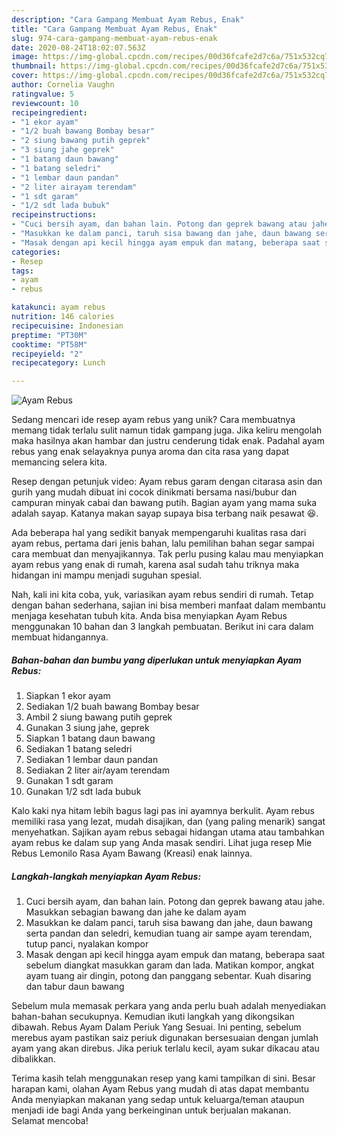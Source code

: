 ```yaml
---
description: "Cara Gampang Membuat Ayam Rebus, Enak"
title: "Cara Gampang Membuat Ayam Rebus, Enak"
slug: 974-cara-gampang-membuat-ayam-rebus-enak
date: 2020-08-24T18:02:07.563Z
image: https://img-global.cpcdn.com/recipes/00d36fcafe2d7c6a/751x532cq70/ayam-rebus-foto-resep-utama.jpg
thumbnail: https://img-global.cpcdn.com/recipes/00d36fcafe2d7c6a/751x532cq70/ayam-rebus-foto-resep-utama.jpg
cover: https://img-global.cpcdn.com/recipes/00d36fcafe2d7c6a/751x532cq70/ayam-rebus-foto-resep-utama.jpg
author: Cornelia Vaughn
ratingvalue: 5
reviewcount: 10
recipeingredient:
- "1 ekor ayam"
- "1/2 buah bawang Bombay besar"
- "2 siung bawang putih geprek"
- "3 siung jahe geprek"
- "1 batang daun bawang"
- "1 batang seledri"
- "1 lembar daun pandan"
- "2 liter airayam terendam"
- "1 sdt garam"
- "1/2 sdt lada bubuk"
recipeinstructions:
- "Cuci bersih ayam, dan bahan lain. Potong dan geprek bawang atau jahe. Masukkan sebagian bawang dan jahe ke dalam ayam"
- "Masukkan ke dalam panci, taruh sisa bawang dan jahe, daun bawang serta pandan dan seledri, kemudian tuang air sampe ayam terendam, tutup panci, nyalakan kompor"
- "Masak dengan api kecil hingga ayam empuk dan matang, beberapa saat sebelum diangkat masukkan garam dan lada. Matikan kompor, angkat ayam tuang air dingin, potong dan panggang sebentar. Kuah disaring dan tabur daun bawang"
categories:
- Resep
tags:
- ayam
- rebus

katakunci: ayam rebus 
nutrition: 146 calories
recipecuisine: Indonesian
preptime: "PT30M"
cooktime: "PT58M"
recipeyield: "2"
recipecategory: Lunch

---
```



![Ayam Rebus](https://img-global.cpcdn.com/recipes/00d36fcafe2d7c6a/751x532cq70/ayam-rebus-foto-resep-utama.jpg)

Sedang mencari ide resep ayam rebus yang unik? Cara membuatnya memang tidak terlalu sulit namun tidak gampang juga. Jika keliru mengolah maka hasilnya akan hambar dan justru cenderung tidak enak. Padahal ayam rebus yang enak selayaknya punya aroma dan cita rasa yang dapat memancing selera kita.

Resep dengan petunjuk video: Ayam rebus garam dengan citarasa asin dan gurih yang mudah dibuat ini cocok dinikmati bersama nasi/bubur dan campuran minyak cabai dan bawang putih. Bagian ayam yang mama suka adalah sayap. Katanya makan sayap supaya bisa terbang naik pesawat 😆.

Ada beberapa hal yang sedikit banyak mempengaruhi kualitas rasa dari ayam rebus, pertama dari jenis bahan, lalu pemilihan bahan segar sampai cara membuat dan menyajikannya. Tak perlu pusing kalau mau menyiapkan ayam rebus yang enak di rumah, karena asal sudah tahu triknya maka hidangan ini mampu menjadi suguhan spesial.


Nah, kali ini kita coba, yuk, variasikan ayam rebus sendiri di rumah. Tetap dengan bahan sederhana, sajian ini bisa memberi manfaat dalam membantu menjaga kesehatan tubuh kita. Anda bisa menyiapkan Ayam Rebus menggunakan 10 bahan dan 3 langkah pembuatan. Berikut ini cara dalam membuat hidangannya.

<!--inarticleads1-->

##### Bahan-bahan dan bumbu yang diperlukan untuk menyiapkan Ayam Rebus:

1. Siapkan 1 ekor ayam
1. Sediakan 1/2 buah bawang Bombay besar
1. Ambil 2 siung bawang putih geprek
1. Gunakan 3 siung jahe, geprek
1. Siapkan 1 batang daun bawang
1. Sediakan 1 batang seledri
1. Sediakan 1 lembar daun pandan
1. Sediakan 2 liter air/ayam terendam
1. Gunakan 1 sdt garam
1. Gunakan 1/2 sdt lada bubuk


Kalo kaki nya hitam lebih bagus lagi pas ini ayamnya berkulit. Ayam rebus memiliki rasa yang lezat, mudah disajikan, dan (yang paling menarik) sangat menyehatkan. Sajikan ayam rebus sebagai hidangan utama atau tambahkan ayam rebus ke dalam sup yang Anda masak sendiri. Lihat juga resep Mie Rebus Lemonilo Rasa Ayam Bawang (Kreasi) enak lainnya. 

<!--inarticleads2-->

##### Langkah-langkah menyiapkan Ayam Rebus:

1. Cuci bersih ayam, dan bahan lain. Potong dan geprek bawang atau jahe. Masukkan sebagian bawang dan jahe ke dalam ayam
1. Masukkan ke dalam panci, taruh sisa bawang dan jahe, daun bawang serta pandan dan seledri, kemudian tuang air sampe ayam terendam, tutup panci, nyalakan kompor
1. Masak dengan api kecil hingga ayam empuk dan matang, beberapa saat sebelum diangkat masukkan garam dan lada. Matikan kompor, angkat ayam tuang air dingin, potong dan panggang sebentar. Kuah disaring dan tabur daun bawang


Sebelum mula memasak perkara yang anda perlu buah adalah menyediakan bahan-bahan secukupnya. Kemudian ikuti langkah yang dikongsikan dibawah. Rebus Ayam Dalam Periuk Yang Sesuai. Ini penting, sebelum merebus ayam pastikan saiz periuk digunakan bersesuaian dengan jumlah ayam yang akan direbus. Jika periuk terlalu kecil, ayam sukar dikacau atau dibalikkan. 

Terima kasih telah menggunakan resep yang kami tampilkan di sini. Besar harapan kami, olahan Ayam Rebus yang mudah di atas dapat membantu Anda menyiapkan makanan yang sedap untuk keluarga/teman ataupun menjadi ide bagi Anda yang berkeinginan untuk berjualan makanan. Selamat mencoba!
